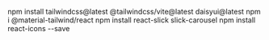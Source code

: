 npm install tailwindcss@latest @tailwindcss/vite@latest daisyui@latest
npm i @material-tailwind/react
npm install react-slick slick-carousel
npm install react-icons --save
